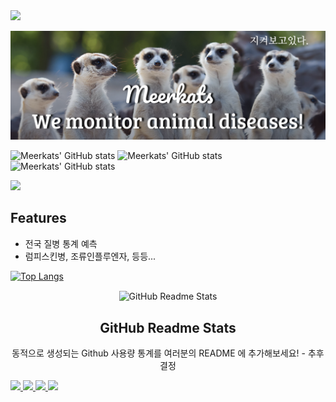 <img src="https://capsule-render.vercel.app/api?type=cylinder&color=auto&height=300&section=header&text=meerkats&animation=fadeIn&fontSize=90" />

[![N|Solid](https://github.com/daejeonpython/meerkats/blob/main/photo/banner.png)](https://nodesource.com/products/nsolid)

![Meerkats' GitHub stats](https://github-readme-stats.vercel.app/api?username=nqn4iwin&show_icons=true)
![Meerkats' GitHub stats](https://github-readme-stats.vercel.app/api?username=iworkist&show_icons=true&theme=dark)
![Meerkats' GitHub stats](https://github-readme-stats.vercel.app/api?username=kwon-ohkyu&show_icons=true&theme=cobalt)

<a href="https://github.com/nqn4iwin/nqn4iwin/edit/main/README.md">
 <img src="https://hits.seeyoufarm.com/api/count/incr/badge.svg?url=https%3A%2F%2Fgithub.com%2Fgjbae1212%2Fhit-counter"/>
</a>                        

## Features

- 전국 질병 통계 예측
- 럼피스킨병, 조류인플루엔자, 등등...

[![Top Langs](https://github-readme-stats.vercel.app/api/top-langs/?username=nqn4iwin&langs_count=8)](https://github.com/daejeonpython/meerkats)


<p align="center">
 <img width="100px" src="https://res.cloudinary.com/anuraghazra/image/upload/v1594908242/logo_ccswme.svg" align="center" alt="GitHub Readme Stats" />
 <h2 align="center">
  GitHub Readme Stats
</h2>
 <p align="center">
 동적으로 생성되는 Github 사용량 통계를 여러분의 README 에 추가해보세요! - 추후 결정
</p>
</p>

<a href="https://github.com/">
 <img src="https://img.shields.io/badge/Github-black?style=flat-square&logo=Github&logoColor=white"/>
</a>

<a href="https://www.python.org/">
 <img src="https://img.shields.io/badge/Python-blue?style=flat-square&logo=Python&logoColor=white"/>
</a>

<a href="https://www.reuters.com/">
 <img src="https://img.shields.io/badge/Reuters-컬러코드?style=flat-square&logo=simpleicons에서_아이콘이름&logoColor=white&link=내링크"/>
</a>

<a href="http://outbreaknewstoday.com/">
 <img src="https://img.shields.io/badge/outbreaknewstoday-컬러코드?style=flat-square&logo=simpleicons에서_아이콘이름&logoColor=white&link=내링크"/>
</a>

